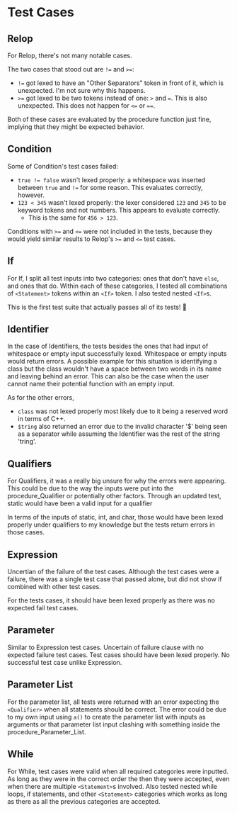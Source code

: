 # Test Cases

## Relop

For Relop, there's not many notable cases.

The two cases that stood out are `!=` and `>=`:

- `!=` got lexed to have an "Other Separators" token in front of it, which is
  unexpected. I'm not sure why this happens.
- `>=` got lexed to be two tokens instead of one: `>` and `=`. This is also
  unexpected. This does not happen for `<=` or `==`.

Both of these cases are evaluated by the procedure function just fine, implying
that they might be expected behavior.

## Condition

Some of Condition's test cases failed:

- `true != false` wasn't lexed properly: a whitespace was inserted between
  `true` and `!=` for some reason. This evaluates correctly, however.
- `123 < 345` wasn't lexed properly: the lexer considered `123` and `345` to be
  keyword tokens and not numbers. This appears to evaluate correctly.
	- This is the same for `456 > 123`.

Conditions with `>=` and `<=` were not included in the tests, because they would
yield similar results to Relop's `>=` and `<=` test cases.

## If

For If, I split all test inputs into two categories: ones that don't have
`else`, and ones that do. Within each of these categories, I tested all
combinations of `<Statement>` tokens within an `<If>` token. I also tested
nested `<If>`s.

This is the first test suite that actually passes all of its tests! 🎉

## Identifier

In the case of Identifiers, the tests besides the ones that had input of whitespace or
empty input successfully lexed. Whitespace or empty inputs would return errors. A
possible example for this situation is identifying a class but the class wouldn't
have a space between two words in its name and leaving behind an error. This can also
be the case when the user cannot name their potential function with an empty input.

As for the other errors,

- `class` was not lexed properly most likely due to it being a reserved word in terms
  of C++.
- `$tring` also returned an error due to the invalid character '$'  being seen as a
  separator while assuming the Identifier was the rest of the string 'tring'.

## Qualifiers

For Qualifiers, it was a really big unsure for why the errors were appearing. This could
be due to the way the inputs were put into the procedure_Qualifier or potentially other
factors. Through an updated test, static would have been a valid input for a qualifier

In terms of the inputs of static, int, and char, those would have been lexed properly
under qualifiers to my knowledge but the tests return errors in those cases.

## Expression
Uncertian of the failure of the test cases. Although the test cases were a failure,
there was a single test case that passed alone, but did not show if combined with other
test cases.

For the tests cases, it should have been lexed properly as there was no expected fail test
cases.

## Parameter
Similar to Expression test cases. Uncertain of failure clause with no expected failure test
cases. Test cases should have been lexed properly. No successful test case unlike Expression.

## Parameter List

For the parameter list, all tests were returned with an error expecting the `<Qualifier>` when
all statements should be correct. The error could be due to my own input using `a()` to create
the parameter list with inputs as arguments or that parameter list input clashing with something
inside the procedure_Parameter_List.

## While
For While, test cases were valid when all required categories were inputted.
As long as they were in the correct order the then they were accepted, even when
there are multiple `<Statement>`s involved. Also tested nested while loops, if
statements, and other `<Statement>` categories which works as long as there as
all the previous categories are accepted.
